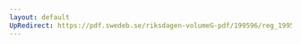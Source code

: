 ```yaml
---
layout: default
UpRedirect: https://pdf.swedeb.se/riksdagen-volumeG-pdf/199596/reg_199596/reg_199596_0146.pdf
---
```

